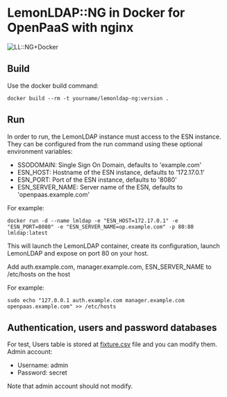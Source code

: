 # LemonLDAP::NG in Docker for OpenPaaS with nginx

![LL::NG+Docker](http://lemonldap-ng.org/_media/documentation/lemonldap-ng-docker.png)

## Build

Use the docker build command:

    docker build --rm -t yourname/lemonldap-ng:version .

## Run

In order to run, the LemonLDAP instance must access to the ESN instance. They can be configured from the run command using these optional environment variables:

- SSODOMAIN: Single Sign On Domain, defaults to 'example.com'
- ESN_HOST: Hostname of the ESN instance, defaults to '172.17.0.1'
- ESN_PORT: Port of the ESN instance, defaults to '8080'
- ESN_SERVER_NAME: Server name of the ESN, defaults to 'openpaas.example.com'

For example:

```
docker run -d --name lmldap -e "ESN_HOST=172.17.0.1" -e "ESN_PORT=8080" -e "ESN_SERVER_NAME=op.example.com" -p 80:80 lmldap:latest
```

This will launch the LemonLDAP container, create its configuration, launch LemonLDAP and expose on port 80 on your host.

Add auth.example.com, manager.example.com, ESN_SERVER_NAME to /etc/hosts on the host

For example:

```
sudo echo "127.0.0.1 auth.example.com manager.example.com openpaas.example.com" >> /etc/hosts
```

## Authentication, users and password databases
For test, Users table is stored at [fixture.csv](./fixture.csv) file and you can modify them.
Admin account:
- Username: admin
- Password: secret

Note that admin account should not modify.

